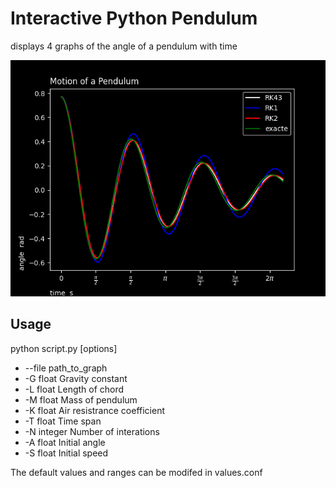 
# Interactive Python Pendulum

displays 4 graphs of the angle of a pendulum with time

![graph](graph.png)

## Usage

python script.py [options]

 - --file path_to_graph
 - -G float Gravity constant
 - -L float Length of chord
 - -M float Mass of pendulum
 - -K float Air resistrance coefficient
 - -T float Time span
 - -N integer Number of interations
 - -A float Initial angle
 - -S float Initial speed

The default values and ranges can be modifed in values.conf

